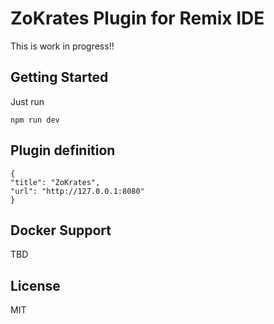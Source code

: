 ZoKrates Plugin for Remix IDE
==================================

This is work in progress!! 

Getting Started
---------------
Just run

`npm run dev`


Plugin definition
-----------------

```
{
"title": "ZoKrates",
"url": "http://127.0.0.1:8080"
}
```

Docker Support
--------------
TBD

License
-------

MIT

